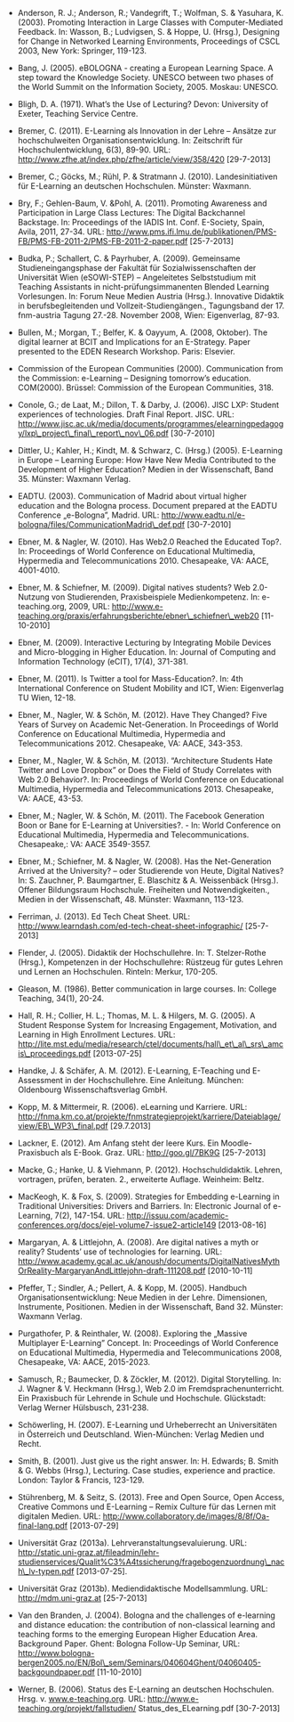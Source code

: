 <!-- filename: 99_Literatur.md -->
<!-- title: Literatur -->

- Anderson, R. J.; Anderson, R.; Vandegrift, T.; Wolfman, S. &amp; Yasuhara, K. (2003). Promoting Interaction in Large Classes with Computer-Mediated Feedback. In: Wasson, B.; Ludvigsen, S. &amp; Hoppe, U. (Hrsg.), Designing for Change in Networked Learning Environments, Proceedings of CSCL 2003, New York: Springer, 119-123.

- Bang, J. (2005). eBOLOGNA - creating a European Learning Space. A step toward the Knowledge Society. UNESCO between two phases of the World Summit on the Information Society, 2005. Moskau: UNESCO.

- Bligh, D. A. (1971). What’s the Use of Lecturing? Devon: University of Exeter, Teaching Service Centre.

- Bremer, C. (2011). E-Learning als Innovation in der Lehre – Ansätze zur hochschulweiten Organisationsentwicklung. In: Zeitschrift für Hochschulentwicklung, 6(3), 89-90. URL: http://www.zfhe.at/index.php/zfhe/article/view/358/420 \[29-7-2013]

- Bremer, C.; Göcks, M.; Rühl, P. &amp; Stratmann J. (2010). Landesinitiativen für E-Learning an deutschen Hochschulen. Münster: Waxmann.

- Bry, F.; Gehlen-Baum, V. &amp;Pohl, A. (2011). Promoting Awareness and Participation in Large Class Lectures: The Digital Backchannel Backstage. In: Proceedings of the IADIS Int. Conf. E-Society, Spain, Avila, 2011, 27-34. URL: http://www.pms.ifi.lmu.de/publikationen/PMS-FB/PMS-FB-2011-2/PMS-FB-2011-2-paper.pdf \[25-7-2013]

- Budka, P.; Schallert, C. &amp; Payrhuber, A. (2009). Gemeinsame Studieneingangsphase der Fakultät für Sozialwissenschaften der Universität Wien (eSOWI-STEP) – Angeleitetes Selbststudium mit Teaching Assistants in nicht-prüfungsimmanenten Blended Learning Vorlesungen. In: Forum Neue Medien Austria (Hrsg.). Innovative Didaktik in berufsbegleitenden und Vollzeit-Studiengängen., Tagungsband der 17. fnm-austria Tagung 27.-28. November 2008, Wien: Eigenverlag, 87-93.

- Bullen, M.; Morgan, T.; Belfer, K. &amp; Oayyum, A. (2008, Oktober). The digital learner at BCIT and Implications for an E-Strategy. Paper presented to the EDEN Research Workshop. Paris: Elsevier.

- Commission of the European Communities (2000). Communication from the Commission: e-Learning – Designing tomorrow’s education. COM(2000). Brüssel: Commission of the European Communities, 318.

- Conole, G.; de Laat, M.; Dillon, T. &amp; Darby, J. (2006). JISC LXP: Student experiences of technologies. Draft Final Report. JISC. URL: http://www.jisc.ac.uk/media/documents/programmes/elearningpedagogy/lxp\_project\_final\_report\_nov\_06.pdf \[30-7-2010]

- Dittler, U.; Kahler, H.; Kindt, M. &amp; Schwarz, C. (Hrsg.) (2005). E-Learning in Europe – Learning Europe: How Have New Media Contributed to the Development of Higher Education? Medien in der Wissenschaft, Band 35. Münster: Waxmann Verlag.

- EADTU. (2003). Communication of Madrid about virtual higher education and the Bologna process. Document prepared at the EADTU Conference „e-Bologna”, Madrid. URL: http://www.eadtu.nl/e-bologna/files/CommunicationMadrid\_def.pdf \[30-7-2010]

- Ebner, M. &amp; Nagler, W. (2010). Has Web2.0 Reached the Educated Top?. In: Proceedings of World Conference on Educational Multimedia, Hypermedia and Telecommunications 2010. Chesapeake, VA: AACE, 4001-4010.

- Ebner, M. &amp; Schiefner, M. (2009). Digital natives students? Web 2.0-Nutzung von Studierenden, Praxisbeispiele Medienkompetenz. In: e-teaching.org, 2009, URL: http://www.e-teaching.org/praxis/erfahrungsberichte/ebner\_schiefner\_web20 \[11-10-2010]

- Ebner, M. (2009). Interactive Lecturing by Integrating Mobile Devices and Micro-blogging in Higher Education. In: Journal of Computing and Information Technology (eCIT), 17(4), 371-381.

- Ebner, M. (2011). Is Twitter a tool for Mass-Education?. In: 4th International Conference on Student Mobility and ICT, Wien: Eigenverlag TU Wien, 12-18.

- Ebner, M., Nagler, W. &amp; Schön, M. (2012). Have They Changed? Five Years of Survey on Academic Net-Generation. In Proceedings of World Conference on Educational Multimedia, Hypermedia and Telecommunications 2012. Chesapeake, VA: AACE, 343-353.

- Ebner, M., Nagler, W. &amp; Schön, M. (2013). “Architecture Students Hate Twitter and Love Dropbox” or Does the Field of Study Correlates with Web 2.0 Behavior?. In: Proceedings of World Conference on Educational Multimedia, Hypermedia and Telecommunications 2013. Chesapeake, VA: AACE, 43-53.

- Ebner, M.; Nagler, W. &amp; Schön, M. (2011). The Facebook Generation Boon or Bane for E-Learning at Universities?. - In: World Conference on Educational Multimedia, Hypermedia and Telecommunications. Chesapeake,: VA: AACE 3549-3557.

- Ebner, M.; Schiefner, M. &amp; Nagler, W. (2008). Has the Net-Generation Arrived at the University? – oder Studierende von Heute, Digital Natives? In: S. Zauchner, P. Baumgartner, E. Blaschitz &amp; A. Weissenbäck (Hrsg.). Offener Bildungsraum Hochschule. Freiheiten und Notwendigkeiten., Medien in der Wissenschaft, 48. Münster: Waxmann, 113-123.

- Ferriman, J. (2013). Ed Tech Cheat Sheet. URL: http://www.learndash.com/ed-tech-cheat-sheet-infographic/ \[25-7-2013]

- Flender, J. (2005). Didaktik der Hochschullehre. In: T. Stelzer-Rothe (Hrsg.), Kompetenzen in der Hochschullehre: Rüstzeug für gutes Lehren und Lernen an Hochschulen. Rinteln: Merkur, 170-205.

- Gleason, M. (1986). Better communication in large courses. In: College Teaching, 34(1), 20-24.

- Hall, R. H.; Collier, H. L.; Thomas, M. L. &amp; Hilgers, M. G. (2005). A Student Response System for Increasing Engagement, Motivation, and Learning in High Enrollment Lectures. URL: http://lite.mst.edu/media/research/ctel/documents/hall\_et\_al\_srs\_amcis\_proceedings.pdf \[2013-07-25]

- Handke, J. &amp; Schäfer, A. M. (2012). E-Learning, E-Teaching und E-Assessment in der Hochschullehre. Eine Anleitung. München: Oldenbourg Wissenschaftsverlag GmbH.

- Kopp, M. &amp; Mittermeir, R. (2006). eLearning und Karriere. URL: http://fnma.km.co.at/projekte/fnmstrategieprojekt/karriere/Dateiablage/view/EB\_WP3\_final.pdf \[29.7.2013]

- Lackner, E. (2012). Am Anfang steht der leere Kurs. Ein Moodle-Praxisbuch als E-Book. Graz. URL: http://goo.gl/7BK9G \[25-7-2013]

- Macke, G.; Hanke, U. &amp; Viehmann, P. (2012). Hochschuldidaktik. Lehren, vortragen, prüfen, beraten. 2., erweiterte Auflage. Weinheim: Beltz.

- MacKeogh, K. &amp; Fox, S. (2009). Strategies for Embedding e-Learning in Traditional Universities: Drivers and Barriers. In: Electronic Journal of e-Learning, 7(2), 147-154. URL: http://issuu.com/academic-conferences.org/docs/ejel-volume7-issue2-article149 \[2013-08-16]

- Margaryan, A. &amp; Littlejohn, A. (2008). Are digital natives a myth or reality? Students’ use of technologies for learning. URL: http://www.academy.gcal.ac.uk/anoush/documents/DigitalNativesMythOrReality-MargaryanAndLittlejohn-draft-111208.pdf \[2010-10-11]

- Pfeffer, T.; Sindler, A.; Pellert, A. &amp; Kopp, M. (2005). Handbuch Organisationsentwicklung: Neue Medien in der Lehre. Dimensionen, Instrumente, Positionen. Medien in der Wissenschaft, Band 32. Münster: Waxmann Verlag.

- Purgathofer, P. &amp; Reinthaler, W. (2008). Exploring the „Massive Multiplayer E-Learning” Concept. In: Proceedings of World Conference on Educational Multimedia, Hypermedia and Telecommunications 2008, Chesapeake, VA: AACE, 2015-2023.

- Samusch, R.; Baumecker, D. &amp; Zöckler, M. (2012). Digital Storytelling. In: J. Wagner &amp; V. Heckmann (Hrsg.), Web 2.0 im Fremdsprachenunterricht. Ein Praxisbuch für Lehrende in Schule und Hochschule. Glückstadt: Verlag Werner Hülsbusch, 231-238.

- Schöwerling, H. (2007). E-Learning und Urheberrecht an Universitäten in Österreich und Deutschland. Wien-München: Verlag Medien und Recht.

- Smith, B. (2001). Just give us the right answer. In: H. Edwards; B. Smith &amp; G. Webbs (Hrsg.), Lecturing. Case studies, experience and practice. London: Taylor &amp; Francis, 123-129.

- Stührenberg, M. &amp; Seitz, S. (2013). Free and Open Source, Open Access, Creative Commons und E-Learning – Remix Culture für das Lernen mit digitalen Medien. URL: http://www.collaboratory.de/images/8/8f/Oa-final-lang.pdf \[2013-07-29]

- Universität Graz (2013a). Lehrveranstaltungsevaluierung. URL: http://static.uni-graz.at/fileadmin/lehr-studienservices/Qualit%C3%A4tssicherung/fragebogenzuordnung\_nach\_lv-typen.pdf \[2013-07-25].

- Universität Graz (2013b). Mediendidaktische Modellsammlung. URL: http://mdm.uni-graz.at \[25-7-2013]

- Van den Branden, J. (2004). Bologna and the challenges of e-learning and distance education: the contribution of non-classical learning and teaching forms to the emerging European Higher Education Area. Background Paper. Ghent: Bologna Follow-Up Seminar, URL: http://www.bologna-bergen2005.no/EN/Bol\_sem/Seminars/040604Ghent/04060405-backgoundpaper.pdf \[11-10-2010]

- Werner, B. (2006). Status des E-Learning an deutschen Hochschulen. Hrsg. v. www.e-teaching.org. URL: http://www.e-teaching.org/projekt/fallstudien/ Status\_des\_ELearning.pdf \[30-7-2013]
